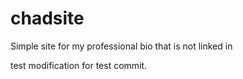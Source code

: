 # chadsite
Simple site for my professional bio that is not linked in

test modification for test commit.

